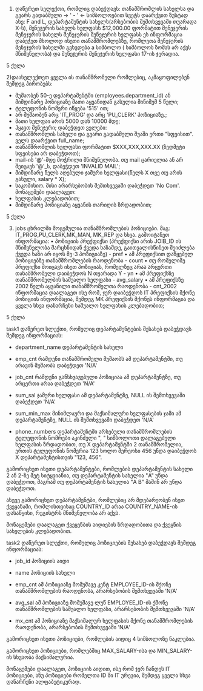 1) დაწერეთ სელექთი, რომლიც დაბეჭდავს: 
            თანამშრომლის სახელსა და გვარს გადაბმული  -> ' - ' <- სიმბოლოებით სვეტს დაარქვით ზუსტად ასე: F and L, 
    დეპარტამენტის სახელს(არსებობის შემთხვევაში თუარადა X-ს), 
    მენეჯერის სახელს
    ხელფასს $12,000.00 ფორმატით
    მენეჯერის მენეჯერის სახელს 
    მენეჯერის მენეჯერის ხელფასს
  ეს ინფორმაცია  დაბეჭეთ მხოლოდ ისეთი თანამშრომლებზე, რომლეთა მენეჯერის მენეჯერის სახელში გვხვდება a სიმბოლო ( სიმბოლოს ზომას არ აქვს მნიშვნელობა)
               და მენეჯერის მენეჯერის ხელფასი 17-ის ჯერადია.

5 ქულა

2)დაასელექთეთ ყველა ის თანამშრომელი რომლებიც, აკმაყოფილებენ შემდეგ პირობებს:
  -  მუშაობენ 50-ე დეპარტამენტში (employees.department_id) ან მიმდინარე პოზიციაზე მათი აყვანიდან გასულია მინიმუმ 5 წელი;
  -  ტელეფონის ნომერი იწყება '515' ით;
  -  არ მუშაობენ არც 'IT_PROG' და არც 'PU_CLERK' პოზიციაზე.;
  -  მათი ხელფაი არის 5000 დან 10000 მდე;
  -  ჰყავთ მენეჯერი;
დაბეჭდეთ ველები:
  - თანამშრომლის სახელი და გვარი გადაბმული შუაში ერთი "სფეისით". ველს დაარქვით full_name;
  - თანამშრომლის ხელფასი ფორმატით $XXX,XXX,XXX.XX (ზედმეტი სფეისები არ დაბეჭდოთ);
  - mail-ის '@'-მდე მოჭრილი მნიშვნელობა. თუ mail ცარიელია ან არ შეიცავს '@'_ს, დაბეჭდეთ 'INVALID MAIL';
  - მიმდინარე წელს აღებული ჯამური ხელფასი(წელს X თვე თუ არის გასული, salary * X);
  - საკომისიო. მისი არარსებობის შემთხვევაში დაბეჭდეთ 'No Com'.
მონაცემები დაალაგეთ:
  - ხელფასის კლებადობით;
  - მიმდინარე პოზიციაზე აყვანის თარიღის ზრდადობით;

5 ქულა


3) jobs ცხრილში მოცემულია თანამშრომლების პოზიციები.
    მაგ: IT_PROG,PU_CLERK,MK_MAN, MK_REP  და სხვა.
 გამოიტანეთ ინფორმაცია:
• პოზიციის პრექფიქსი (პრექფიქსი არის JOIB_ID ის მნიშვნელობა მარცხნიდან ქვედა ხაზამდე, 
  გაითვალისწინეთ შეიძლება ქვედა ხაზი არ იყოს მე-3 პოზიციაზე) - pref 
• ამ პრეფიქსით დაწყებულ პოზიციებზე თანამშრომლების რაოდენობა - count
• თუ რომელიმე პრეფიქსი მოიცავს ისეთ პოზიციას, რომელზეც არაა არცერთი თანამშრომელი დაიბეჭდოს N თუარადა Y - yn
• ამ პრეფიქსზე თანამშრომელბის საშუალო ხელფასი - avg_salary
• ამ პრეფიქსზე 2002 წელს აყვანილი თანამშრომელთა რაოდენობა - cnt_2002
ინფორმაცია დაალაგეთ ისე რომ, ჯერ დაიბეჭდოს IT  პრეფიქსის მქონე პოზიციის ინფორმაცია, შემდეგ MK პრეფიქსის მქონეს ინფორმაცია და 
           ყველა სხვა დანარჩენი საშუალო ხელფასის კლებადობით;
  
5 ქულა



task1
დაწერეთ სლექთი, რომელიც დეპარტამენტების შესახებ დაბეჭდავს შემდეგ ინფორმაციას:

- department_name დეპარტამენტის სახელი

- emp_cnt რამდენი თანამშრომელი მუშაობს ამ დეპარტამენტში, თუ არავინ მუშაობს დაბეჭდეთ 'N/A'

- job_cnt რამდენი განსხვავებული პოზიციაა ამ დეპარტამენტზე, თუ არცერთი არაა დაბეჭდეთ 'N/A'

- sum_sal ჯამური ხელფასი ამ დეპარტამენტზე, NULL ის შემთხვევაში  დაბეჭდეთ 'N/A'

- sum_min_max მინიმლაური და მაქსიმალური ხელფასების ჯამი ამ დეპარტამენტზე, NULL ის შემთხვევაში  დაბეჭდეთ 'N/A'

- phone_numbers დეპარტამენტში არსებული თანამშრომლების ტელეფონის ნომრები აკინძული ", " სიმბოლოთი დალაგებული ხელფასის ზრდადობით, თუ X დეპარტამენტში 2 თანამშრომელია, ერთის ტელეფონის ნომერია 123 ხოლო მერეოსი 456 უნდა დაიბეჭდოს X დეპარტამენტისთვის "123, 456".




გამორიცხეთ ისეთი დეპარტამენტები, რომლების დეპარტამენტის სახელი 2 ან 2-ზე მეტ სიტყვიანია, თუ დეპარტამენტის სახელია "A" უნდა დაბეჭდოთ, მაგრამ თუ დეპარტამენტის სახელია "A B" მაშინ არ უნდა დაბეჭდოთ.

ასევე გამორიცხეთ დეპარტამენტბი, რომლებიც არ მდებარეობენ ისეთ ქვეყანაში, რომლისთვისაც COUNTRY_ID არაა COUNTRY_NAME-ის დასაწყისი, რეგისტრს მნიშვნელობა არ აქვს.


მონაცემები დაალაგეთ ქვეყენბის  აიდიების ზრდადობითა და ქვეყნის სახელების კლებადობით.



task2
დაწერეთ სლექთი, რომელიც პოზიციების შესახებ დაბეჭდავს შემდეგ ინფორმაციას:

- job_id პოზიციის აიდი

- name პოზიციის სახელი

- emp_cnt  ამ პოზიციაზე მომუშავე კენტ EMPLOYEE_ID-ის მქონე თანამშრომლების რაოდენობა, არარსებობის შემთხვევაში 'N/A'

- avg_sal ამ პოზიციაზე მომუშავე ლუწ EMPLOYEE_ID-ის ქმონე თანამშრომლების საშუალო ხელფასი, არარსებობის შემთხვევაში 'N/A'

- mx_cnt ამ პოზიციაზე მაქსიმალურ ხელფასის მქონე თანამშრომლების რაოდენობა, არარსებობის შემთხვევაში 'N/A'



გამორიცხეთ ისეთი პოზიციები, რომლების აიდიც 4 სიმბოლოზე ნაკლებია.

გამორიცხეთ პოზიციები, რომლებშიც MAX_SALARY-ისა და MIN_SALARY-ის სხვაობა მაქსიმალურია.


მონაცემები დაალაგეთ, პოზიციის აიდით, ისე რომ ჯერ ჩანდეს IT პოზიციები, ანუ პოზიციები რომელთა ID ში IT ურევია, შემდეგ ყველა სხვა დანარჩენი ალფაბეტიკურად.
